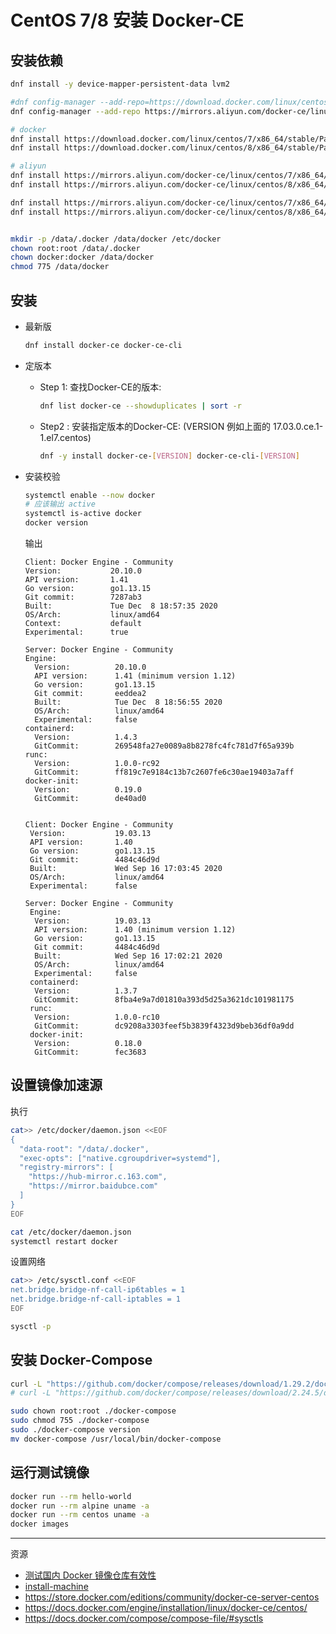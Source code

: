 # CentOS 7/8 安装 Docker-CE


## 安装依赖
```sh
dnf install -y device-mapper-persistent-data lvm2

#dnf config-manager --add-repo=https://download.docker.com/linux/centos/docker-ce.repo
dnf config-manager --add-repo https://mirrors.aliyun.com/docker-ce/linux/centos/docker-ce.repo

# docker
dnf install https://download.docker.com/linux/centos/7/x86_64/stable/Packages/containerd.io-1.4.3-3.1.el7.x86_64.rpm   
dnf install https://download.docker.com/linux/centos/8/x86_64/stable/Packages/containerd.io-1.4.3-3.1.el8.x86_64.rpm   

# aliyun
dnf install https://mirrors.aliyun.com/docker-ce/linux/centos/7/x86_64/stable/Packages/containerd.io-1.4.3-3.1.el7.x86_64.rpm   
dnf install https://mirrors.aliyun.com/docker-ce/linux/centos/8/x86_64/stable/Packages/containerd.io-1.4.3-3.1.el8.x86_64.rpm   

dnf install https://mirrors.aliyun.com/docker-ce/linux/centos/7/x86_64/stable/Packages/containerd.io-1.3.7-3.1.el7.x86_64.rpm
dnf install https://mirrors.aliyun.com/docker-ce/linux/centos/8/x86_64/stable/Packages/containerd.io-1.3.7-3.1.el8.x86_64.rpm


mkdir -p /data/.docker /data/docker /etc/docker
chown root:root /data/.docker
chown docker:docker /data/docker
chmod 775 /data/docker
```

## 安装

- 最新版
  ```sh
  dnf install docker-ce docker-ce-cli 
  ```
- 定版本
  - Step 1: 查找Docker-CE的版本:
    ```sh
    dnf list docker-ce --showduplicates | sort -r
    ```
  - Step2 : 安装指定版本的Docker-CE: (VERSION 例如上面的 17.03.0.ce.1-1.el7.centos)
    ```sh
    dnf -y install docker-ce-[VERSION] docker-ce-cli-[VERSION]
    ```

- 安装校验
  ```sh
  systemctl enable --now docker
  # 应该输出 active
  systemctl is-active docker
  docker version
  ```
  输出
  ```
  Client: Docker Engine - Community
  Version:           20.10.0
  API version:       1.41
  Go version:        go1.13.15
  Git commit:        7287ab3
  Built:             Tue Dec  8 18:57:35 2020
  OS/Arch:           linux/amd64
  Context:           default
  Experimental:      true

  Server: Docker Engine - Community
  Engine:
    Version:          20.10.0
    API version:      1.41 (minimum version 1.12)
    Go version:       go1.13.15
    Git commit:       eeddea2
    Built:            Tue Dec  8 18:56:55 2020
    OS/Arch:          linux/amd64
    Experimental:     false
  containerd:
    Version:          1.4.3
    GitCommit:        269548fa27e0089a8b8278fc4fc781d7f65a939b
  runc:
    Version:          1.0.0-rc92
    GitCommit:        ff819c7e9184c13b7c2607fe6c30ae19403a7aff
  docker-init:
    Version:          0.19.0
    GitCommit:        de40ad0


  Client: Docker Engine - Community
   Version:           19.03.13
   API version:       1.40
   Go version:        go1.13.15
   Git commit:        4484c46d9d
   Built:             Wed Sep 16 17:03:45 2020
   OS/Arch:           linux/amd64
   Experimental:      false

  Server: Docker Engine - Community
   Engine:
    Version:          19.03.13
    API version:      1.40 (minimum version 1.12)
    Go version:       go1.13.15
    Git commit:       4484c46d9d
    Built:            Wed Sep 16 17:02:21 2020
    OS/Arch:          linux/amd64
    Experimental:     false
   containerd:
    Version:          1.3.7
    GitCommit:        8fba4e9a7d01810a393d5d25a3621dc101981175
   runc:
    Version:          1.0.0-rc10
    GitCommit:        dc9208a3303feef5b3839f4323d9beb36df0a9dd
   docker-init:
    Version:          0.18.0
    GitCommit:        fec3683
  ```


## 设置镜像加速源

执行
```sh
cat>> /etc/docker/daemon.json <<EOF
{
  "data-root": "/data/.docker",
  "exec-opts": ["native.cgroupdriver=systemd"],
  "registry-mirrors": [
    "https://hub-mirror.c.163.com", 
    "https://mirror.baidubce.com"
  ]
}
EOF

cat /etc/docker/daemon.json
systemctl restart docker
```

设置网络
```sh
cat>> /etc/sysctl.conf <<EOF
net.bridge.bridge-nf-call-ip6tables = 1
net.bridge.bridge-nf-call-iptables = 1
EOF

sysctl -p
```


## 安装 Docker-Compose
```sh
curl -L "https://github.com/docker/compose/releases/download/1.29.2/docker-compose-$(uname -s)-$(uname -m)" -o docker-compose
# curl -L "https://github.com/docker/compose/releases/download/2.24.5/docker-compose-$(uname -s)-$(uname -m)" -o docker-compose

sudo chown root:root ./docker-compose
sudo chmod 755 ./docker-compose
sudo ./docker-compose version
mv docker-compose /usr/local/bin/docker-compose
```


## 运行测试镜像
```sh
docker run --rm hello-world
docker run --rm alpine uname -a
docker run --rm centos uname -a
docker images
```


---
资源
- [测试国内 Docker 镜像仓库有效性](https://github.com/docker-practice/docker-registry-cn-mirror-test/actions)
- [install-machine](https://docs.docker.com/machine/install-machine/#install-machine-directly)
- https://store.docker.com/editions/community/docker-ce-server-centos
- https://docs.docker.com/engine/installation/linux/docker-ce/centos/
- https://docs.docker.com/compose/compose-file/#sysctls



